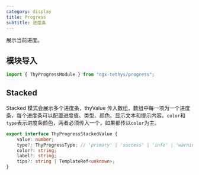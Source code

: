 ```yaml
---
category: display
title: Progress
subtitle: 进度条
---
```



<alert>展示当前进度。</alert>

## 模块导入
```ts
import { ThyProgressModule } from "ngx-tethys/progress";
```

<examples />

## Stacked
Stacked 模式会展示多个进度条，thyValue 传入数组，数组中每一项为一个进度条，每个进度条可以配置进度值、类型、颜色、显示文本和提示内容。`color`和`type`表示进度条颜色，两者必须传入一个，如果都传以`color`为主。
```ts
export interface ThyProgressStackedValue {
    value: number;
    type?: ThyProgressType; // 'primary' | 'success' | 'info' | 'warning' | 'danger';
    color?: string;
    label?: string;
    tips?: string | TemplateRef<unknown>;
}
```
<example name="thy-progress-stacked-example" />  

